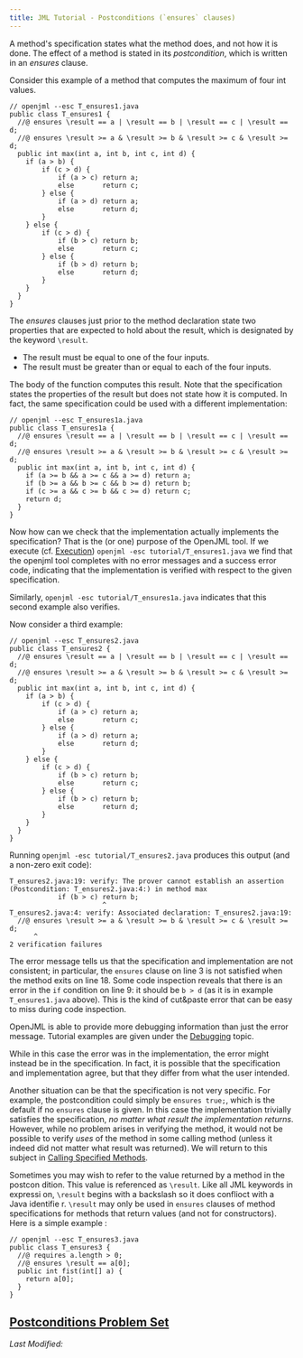 ```yaml
---
title: JML Tutorial - Postconditions (`ensures` clauses)
---
```


A method's specification states what the method does,
and not how it is done. The effect of a method is
stated in its _postcondition_, which is written in an 
_ensures_ clause.

Consider this example of a method that computes the maximum of four int values.

```
// openjml --esc T_ensures1.java
public class T_ensures1 {
  //@ ensures \result == a | \result == b | \result == c | \result == d;
  //@ ensures \result >= a & \result >= b & \result >= c & \result >= d;
  public int max(int a, int b, int c, int d) {
    if (a > b) {
        if (c > d) {
            if (a > c) return a;
            else       return c;
        } else {
            if (a > d) return a;
            else       return d;
        }
    } else {
        if (c > d) {
            if (b > c) return b;
            else       return c;
        } else {
            if (b > d) return b;
            else       return d;
        }
    }
  }
}
```


The *ensures* clauses just prior to the method declaration state two 
properties that are expected to hold about the result, which is designated
by the keyword `\result`.

* The result must be equal to one of the four inputs.
* The result must be greater than or equal to each of the four inputs.

The body of the function computes this result. Note that the specification
states the properties of the result but does not state how it is computed.
In fact, the same specification could be used with a different implementation:
```
// openjml --esc T_ensures1a.java
public class T_ensures1a {
  //@ ensures \result == a | \result == b | \result == c | \result == d;
  //@ ensures \result >= a & \result >= b & \result >= c & \result >= d;
  public int max(int a, int b, int c, int d) {
    if (a >= b && a >= c && a >= d) return a;
    if (b >= a && b >= c && b >= d) return b;
    if (c >= a && c >= b && c >= d) return c;
    return d;
  }
}
```

Now how can we check that the implementation actually implements the specification? That is the (or one) purpose of the OpenJML tool.
If we execute (cf. [Execution](Execution))
`openjml -esc tutorial/T_ensures1.java`
we find that the openjml tool completes with no error messages and a success
error code, indicating that the implementation is verified with respect to
the given specification.

Similarly, `openjml -esc tutorial/T_ensures1a.java` indicates that this
second example also verifies.

Now consider a third example:

```
// openjml --esc T_ensures2.java
public class T_ensures2 {
  //@ ensures \result == a | \result == b | \result == c | \result == d;
  //@ ensures \result >= a & \result >= b & \result >= c & \result >= d;
  public int max(int a, int b, int c, int d) {
    if (a > b) {
        if (c > d) {
            if (a > c) return a;
            else       return c;
        } else {
            if (a > d) return a;
            else       return d;
        }
    } else {
        if (c > d) {
            if (b > c) return b;
            else       return c;
        } else {
            if (b > c) return b;
            else       return d;
        }
    }
  }
}
```


Running `openjml -esc tutorial/T_ensures2.java` produces this output (and a non-zero exit code):
```
T_ensures2.java:19: verify: The prover cannot establish an assertion (Postcondition: T_ensures2.java:4:) in method max
            if (b > c) return b;
                       ^
T_ensures2.java:4: verify: Associated declaration: T_ensures2.java:19:
  //@ ensures \result >= a & \result >= b & \result >= c & \result >= d;
      ^
2 verification failures
```

The error message tells us that the specification and implementation are
not consistent; in particular, the `ensures` clause on line 3 is not satisfied
when the method exits on line 18. Some code inspection reveals that there
is an error in the `if` condition on line 9: it should be `b > d` (as it is in example `T_ensures1.java` above).
This is the kind of cut&paste error that can be easy to miss during code inspection.

OpenJML is able to provide more debugging information than just the error
message. Tutorial examples are given under the [Debugging](Debugging) topic.

While in this case the error was in the implementation, the error might 
instead be in the specification. In fact, it is possible that the 
specification and implementation agree, but that they differ from what the user intended.

Another situation can be that the specification is not very specific.
For example, the postcondition could simply be `ensures true;`, which is the
default if no `ensures` clause is given. In this case the implementation
trivially satisfies the specification, _no matter what result the implementation returns_.
However, while no problem arises in verifying the method, it would not be
possible to verify _uses_ of the method in some calling method (unless it
indeed did not matter what result was returned). We will return to this 
subject in [Calling Specified Methods](CallingSpecifiedMethods).

Sometimes you may wish to refer to the value returned by a method in the postcon
dition. This value is referenced as `\result`. Like all JML keywords in expressi
on, `\result` begins with a backslash so it does conflioct with a Java identifie
r. `\result` may only be used in `ensures` clauses of method specifications for
 methods that return values (and not for constructors). Here is a simple example
:
```
// openjml --esc T_ensures3.java
public class T_ensures3 {
  //@ requires a.length > 0;
  //@ ensures \result == a[0];
  public int fist(int[] a) {
    return a[0];
  }
}
```
## **[Postconditions Problem Set](https://www.openjml.org/tutorial/exercises/PostConEx.html)**

<i>Last Modified: <script type="text/javascript"> document.write(new Date(document.lastModified).toUTCString())</script></i>
